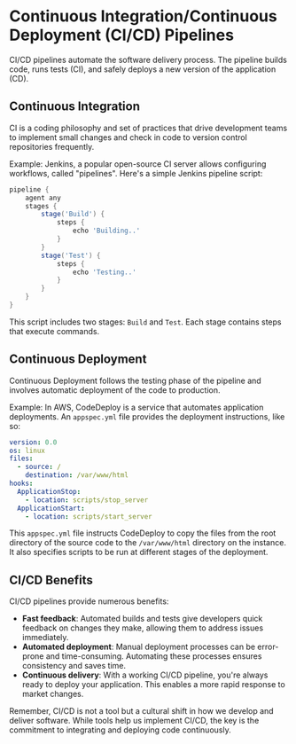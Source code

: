 # Continuous Integration/Continuous Deployment (CI/CD) Pipelines

CI/CD pipelines automate the software delivery process. The pipeline builds code, runs tests (CI), and safely deploys a new version of the application (CD).

## Continuous Integration

CI is a coding philosophy and set of practices that drive development teams to implement small changes and check in code to version control repositories frequently.

Example: Jenkins, a popular open-source CI server allows configuring workflows, called "pipelines". Here's a simple Jenkins pipeline script:

```groovy
pipeline {
    agent any
    stages {
        stage('Build') {
            steps {
                echo 'Building..'
            }
        }
        stage('Test') {
            steps {
                echo 'Testing..'
            }
        }
    }
}
```

This script includes two stages: `Build` and `Test`. Each stage contains steps that execute commands.

## Continuous Deployment

Continuous Deployment follows the testing phase of the pipeline and involves automatic deployment of the code to production.

Example: In AWS, CodeDeploy is a service that automates application deployments. An `appspec.yml` file provides the deployment instructions, like so:

```yaml
version: 0.0
os: linux
files:
  - source: /
    destination: /var/www/html
hooks:
  ApplicationStop:
    - location: scripts/stop_server
  ApplicationStart:
    - location: scripts/start_server
```

This `appspec.yml` file instructs CodeDeploy to copy the files from the root directory of the source code to the `/var/www/html` directory on the instance. It also specifies scripts to be run at different stages of the deployment.

## CI/CD Benefits

CI/CD pipelines provide numerous benefits:

- **Fast feedback**: Automated builds and tests give developers quick feedback on changes they make, allowing them to address issues immediately.
- **Automated deployment**: Manual deployment processes can be error-prone and time-consuming. Automating these processes ensures consistency and saves time.
- **Continuous delivery**: With a working CI/CD pipeline, you're always ready to deploy your application. This enables a more rapid response to market changes.

Remember, CI/CD is not a tool but a cultural shift in how we develop and deliver software. While tools help us implement CI/CD, the key is the commitment to integrating and deploying code continuously.